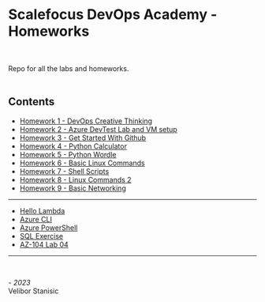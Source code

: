 # Scalefocus DevOps Academy - Homeworks
<br/>

Repo for all the labs and homeworks.  
<br/>

## Contents
* [Homework 1 - DevOps Creative Thinking](https://github.com/NeonHermit/sa-homeworks/tree/main/Homework%201)
* [Homework 2 - Azure DevTest Lab and VM setup](https://github.com/NeonHermit/sa-homeworks/tree/main/Homework%202)
* [Homework 3 - Get Started With Github](https://github.com/NeonHermit/sa-homeworks/tree/main/Homework%203)
* [Homework 4 - Python Calculator](https://github.com/NeonHermit/sa-homeworks/tree/main/Homework%204)
* [Homework 5 - Python Wordle](https://github.com/NeonHermit/sa-homeworks/tree/main/Homework%205)
* [Homework 6 - Basic Linux Commands](https://github.com/NeonHermit/sa-homeworks/tree/main/Homework%206)
* [Homework 7 - Shell Scripts](https://github.com/NeonHermit/sa-homeworks/tree/main/Homework%207)
* [Homework 8 - Linux Commands 2](https://github.com/NeonHermit/sa-homeworks/tree/main/Homework%208)
* [Homework 9 - Basic Networking](https://github.com/NeonHermit/sa-homeworks/tree/main/Homework%209)
---
  * [Hello Lambda](https://github.com/NeonHermit/sa-homeworks/tree/main/Hello%20Lambda)
  * [Azure CLI](https://github.com/NeonHermit/sa-homeworks/tree/main/Azure%20CLI)
  * [Azure PowerShell](https://github.com/NeonHermit/sa-homeworks/tree/main/Azure%20PowerShell)
  * [SQL Exercise](https://github.com/NeonHermit/sa-homeworks/tree/main/SQL%20Exercise)
  * [AZ-104 Lab 04](https://github.com/NeonHermit/sa-homeworks/tree/main/AZ-104%20Lab%2004)

---

<br/>

*- 2023*  
Velibor Stanisic

